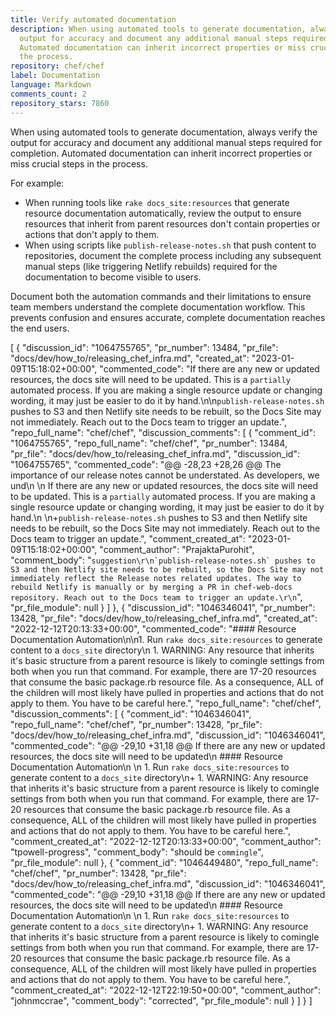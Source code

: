 ```yaml
---
title: Verify automated documentation
description: When using automated tools to generate documentation, always verify the
  output for accuracy and document any additional manual steps required for completion.
  Automated documentation can inherit incorrect properties or miss crucial steps in
  the process.
repository: chef/chef
label: Documentation
language: Markdown
comments_count: 2
repository_stars: 7860
---
```


When using automated tools to generate documentation, always verify the output for accuracy and document any additional manual steps required for completion. Automated documentation can inherit incorrect properties or miss crucial steps in the process.

For example:
- When running tools like `rake docs_site:resources` that generate resource documentation automatically, review the output to ensure resources that inherit from parent resources don't contain properties or actions that don't apply to them.
- When using scripts like `publish-release-notes.sh` that push content to repositories, document the complete process including any subsequent manual steps (like triggering Netlify rebuilds) required for the documentation to become visible to users.

Document both the automation commands and their limitations to ensure team members understand the complete documentation workflow. This prevents confusion and ensures accurate, complete documentation reaches the end users.


[
  {
    "discussion_id": "1064755765",
    "pr_number": 13484,
    "pr_file": "docs/dev/how_to/releasing_chef_infra.md",
    "created_at": "2023-01-09T15:18:02+00:00",
    "commented_code": "If there are any new or updated resources, the docs site will need to be updated. This is a `partially` automated process. If you are making a single resource update or changing wording, it may just be easier to do it by hand.\n\n`publish-release-notes.sh` pushes to S3 and then Netlify site needs to be rebuilt, so the Docs Site may not immediately. Reach out to the Docs team to trigger an update.",
    "repo_full_name": "chef/chef",
    "discussion_comments": [
      {
        "comment_id": "1064755765",
        "repo_full_name": "chef/chef",
        "pr_number": 13484,
        "pr_file": "docs/dev/how_to/releasing_chef_infra.md",
        "discussion_id": "1064755765",
        "commented_code": "@@ -28,23 +28,26 @@ The importance of our release notes cannot be understated. As developers, we und\n \n If there are any new or updated resources, the docs site will need to be updated. This is a `partially` automated process. If you are making a single resource update or changing wording, it may just be easier to do it by hand.\n \n+`publish-release-notes.sh` pushes to S3 and then Netlify site needs to be rebuilt, so the Docs Site may not immediately. Reach out to the Docs team to trigger an update.",
        "comment_created_at": "2023-01-09T15:18:02+00:00",
        "comment_author": "PrajaktaPurohit",
        "comment_body": "```suggestion\r\n`publish-release-notes.sh` pushes to S3 and then Netlify site needs to be rebuilt, so the Docs Site may not immediately reflect the Release notes related updates. The way to rebuild Netlify is manually or by merging a PR in chef-web-docs repository. Reach out to the Docs team to trigger an update.\r\n```",
        "pr_file_module": null
      }
    ]
  },
  {
    "discussion_id": "1046346041",
    "pr_number": 13428,
    "pr_file": "docs/dev/how_to/releasing_chef_infra.md",
    "created_at": "2022-12-12T20:13:33+00:00",
    "commented_code": "#### Resource Documentation Automation\n\n1. Run `rake docs_site:resources` to generate content to a `docs_site` directory\n   1. WARNING: Any resource that inherits it's basic structure from a parent resource is likely to comingle settings from both when you run that command. For example, there are 17-20 resources that consume the basic package.rb resource file. As a consequence, ALL of the children will most likely have pulled in properties and actions that do not apply to them. You have to be careful here.",
    "repo_full_name": "chef/chef",
    "discussion_comments": [
      {
        "comment_id": "1046346041",
        "repo_full_name": "chef/chef",
        "pr_number": 13428,
        "pr_file": "docs/dev/how_to/releasing_chef_infra.md",
        "discussion_id": "1046346041",
        "commented_code": "@@ -29,10 +31,18 @@ If there are any new or updated resources, the docs site will need to be updated\n #### Resource Documentation Automation\n \n 1. Run `rake docs_site:resources` to generate content to a `docs_site` directory\n+   1. WARNING: Any resource that inherits it's basic structure from a parent resource is likely to comingle settings from both when you run that command. For example, there are 17-20 resources that consume the basic package.rb resource file. As a consequence, ALL of the children will most likely have pulled in properties and actions that do not apply to them. You have to be careful here.",
        "comment_created_at": "2022-12-12T20:13:33+00:00",
        "comment_author": "tpowell-progress",
        "comment_body": "should be `commingle`",
        "pr_file_module": null
      },
      {
        "comment_id": "1046449480",
        "repo_full_name": "chef/chef",
        "pr_number": 13428,
        "pr_file": "docs/dev/how_to/releasing_chef_infra.md",
        "discussion_id": "1046346041",
        "commented_code": "@@ -29,10 +31,18 @@ If there are any new or updated resources, the docs site will need to be updated\n #### Resource Documentation Automation\n \n 1. Run `rake docs_site:resources` to generate content to a `docs_site` directory\n+   1. WARNING: Any resource that inherits it's basic structure from a parent resource is likely to comingle settings from both when you run that command. For example, there are 17-20 resources that consume the basic package.rb resource file. As a consequence, ALL of the children will most likely have pulled in properties and actions that do not apply to them. You have to be careful here.",
        "comment_created_at": "2022-12-12T22:19:50+00:00",
        "comment_author": "johnmccrae",
        "comment_body": "corrected",
        "pr_file_module": null
      }
    ]
  }
]
